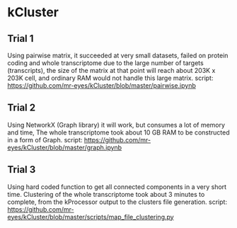 # kCluster

## Trial 1
Using pairwise matrix, it succeeded at very small datasets, failed on protein coding and whole transcriptome due to the large number of targets (transcripts), the size of the matrix at that point will reach about 203K x 203K cell, and ordinary RAM would not handle this large matrix. 
script: https://github.com/mr-eyes/kCluster/blob/master/pairwise.ipynb

## Trial 2
Using NetworkX (Graph library) it will work, but consumes a lot of memory and time,
The whole transcriptome took about 10 GB RAM to be constructed in a form of Graph.
script: https://github.com/mr-eyes/kCluster/blob/master/graph.ipynb

## Trial 3
Using hard coded function to get all connected components in a very short time. 
Clustering of the whole transcriptome took about 3 minutes to complete, from the kProcessor output to the clusters file generation.
script: https://github.com/mr-eyes/kCluster/blob/master/scripts/map_file_clustering.py
